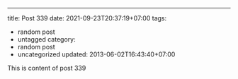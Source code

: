 ---
title: Post 339
date: 2021-09-23T20:37:19+07:00
tags:
  - random post
  - untagged
category:
  - random post
  - uncategorized
updated: 2013-06-02T16:43:40+07:00

This is content of post 339